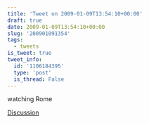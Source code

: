 ```yaml
---
title: 'Tweet on 2009-01-09T13:54:10+00:00'
draft: true
date: 2009-01-09T13:54:10+00:00
slug: '200901091354'
tags:
  - tweets
is_tweet: true
tweet_info:
  id: '1106184395'
  type: 'post'
  is_thread: False
---
```




watching Rome

[Discussion](https://x.com/sytelus/status/1106184395)
